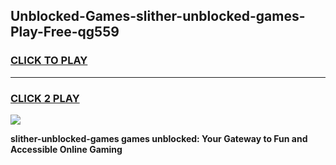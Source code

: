 
## Unblocked-Games-slither-unblocked-games-Play-Free-qg559
<h3>
<a href="https://premium76.site?title=slither-unblocked-games&ref=21A">CLICK TO PLAY</a></h3>
<hr>

<h3>
<a href="https://premium76.site?title=slither-unblocked-games&ref=21A">CLICK 2 PLAY</a>
  
</h3>

<a href="https://premium76.site?title=slither-unblocked-games&ref=21A"><img src="https://clearcache.store/games.png"></a>


**slither-unblocked-games games unblocked: Your Gateway to Fun and Accessible Online Gaming**
